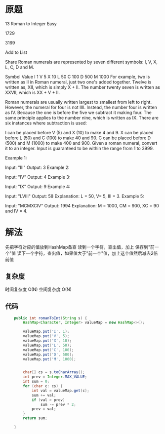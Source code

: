 # 原题
13 Roman to Integer
Easy

1729

3169

Add to List

Share
Roman numerals are represented by seven different symbols: I, V, X, L, C, D and M.

Symbol       Value
I             1
V             5
X             10
L             50
C             100
D             500
M             1000
For example, two is written as II in Roman numeral, just two one's added together. Twelve is written as, XII, which is simply X + II. The number twenty seven is written as XXVII, which is XX + V + II.

Roman numerals are usually written largest to smallest from left to right. However, the numeral for four is not IIII. Instead, the number four is written as IV. Because the one is before the five we subtract it making four. The same principle applies to the number nine, which is written as IX. There are six instances where subtraction is used:

I can be placed before V (5) and X (10) to make 4 and 9. 
X can be placed before L (50) and C (100) to make 40 and 90. 
C can be placed before D (500) and M (1000) to make 400 and 900.
Given a roman numeral, convert it to an integer. Input is guaranteed to be within the range from 1 to 3999.

Example 1:

Input: "III"
Output: 3
Example 2:

Input: "IV"
Output: 4
Example 3:

Input: "IX"
Output: 9
Example 4:

Input: "LVIII"
Output: 58
Explanation: L = 50, V= 5, III = 3.
Example 5:

Input: "MCMXCIV"
Output: 1994
Explanation: M = 1000, CM = 900, XC = 90 and IV = 4.
# 解法

先把字符对应的值放到HashMap备查
读到一个字符，查出值，加上
保存到"前一个"值
读下一个字符，查出值，如果值大于"前一个"值，加上这个值然后减去2倍前值

## 复杂度
时间复杂度 O(N)
空间复杂度 O(N)


## 代码
```Java
    public int romanToInt(String s) {
        HashMap<Character, Integer> valueMap = new HashMap<>();

        valueMap.put('I', 1);
        valueMap.put('V', 5);
        valueMap.put('X', 10);
        valueMap.put('L', 50);
        valueMap.put('C', 100);
        valueMap.put('D', 500);
        valueMap.put('M', 1000);


        char[] cs = s.toCharArray();
        int prev = Integer.MAX_VALUE;
        int sum = 0;
        for (char c: cs) {
            int val = valueMap.get(c);
            sum += val;
            if (val > prev)
                sum -= prev * 2;
            prev = val;
        }
        return sum;

    }
```
